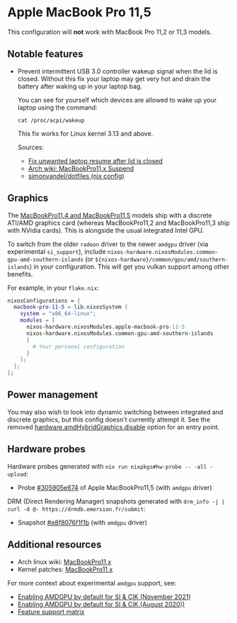 # Apple MacBook Pro 11,5

This configuration will **not** work with MacBook Pro 11,2 or 11,3 models.

## Notable features

* Prevent intermittent USB 3.0 controller wakeup signal when the lid is closed. Without this fix your laptop may get very hot and drain the battery after waking up in your laptop bag.

  You can see for yourself which devices are allowed to wake up your laptop using the command:

  ```shell
  cat /proc/acpi/wakeup
  ```

  This fix works for Linux kernel 3.13 and above.

  Sources:

  * [Fix unwanted laptop resume after lid is closed](https://medium.com/@laurynas.karvelis_95228/install-arch-linux-on-macbook-pro-11-2-retina-install-guide-for-year-2017-2034ceed4cb2#66ba)
  * [Arch wiki: MacBookPro11,x Suspend](https://wiki.archlinux.org/index.php/MacBookPro11,x#Suspend)
  * [simonvandel/dotfiles (nix config)](https://github.com/simonvandel/dotfiles/blob/f254a4a607257faee295ce798ed215273c342850/nixos/vandel-macair/configuration.nix#L45)

## Graphics

The [MacBookPro11,4 and MacBookPro11,5](https://support.apple.com/kb/SP719) models ship with a discrete ATI/AMD graphics card (whereas MacBookPro11,2 and MacBookPro11,3 ship with NVidia cards). This is alongside the usual integrated Intel GPU.

To switch from the older `radeon` driver to the newer `amdgpu` driver (via experimental `si_support`), include `nixos-hardware.nixosModules.common-gpu-amd-southern-islands` (or `${nixos-hardware}/common/gpu/amd/southern-islands`) in your configuration. This will get you vulkan support among other benefits.

For example, in your `flake.nix`:

```nix
nixosConfigurations = {
  macbook-pro-11-5 = lib.nixosSystem {
    system = "x86_64-linux";
    modules = [
      nixos-hardware.nixosModules.apple-macbook-pro-11-5
      nixos-hardware.nixosModules.common-gpu-amd-southern-islands
      {
        # Your personal configuration
      }
    ];
  };
};
```

## Power management

You may also wish to look into dynamic switching between integrated and discrete graphics, but this config doesn't currently attempt it.
See the removed [hardware.amdHybridGraphics.disable](https://github.com/NixOS/nixpkgs/pull/33915) option for an entry point.

## Hardware probes

Hardware probes generated with `nix run nixpkgs#hw-probe -- -all -upload`:

* Probe [#305905e674](https://linux-hardware.org/?probe=305905e674) of Apple MacBookPro11,5 (with `amdgpu` driver)

DRM (Direct Rendering Manager) snapshots generated with `drm_info -j | curl -d @- https://drmdb.emersion.fr/submit`:

* Snapshot [#e8f8076f1f1b](https://drmdb.emersion.fr/snapshots/e8f8076f1f1b) (with `amdgpu` driver)

## Additional resources

* Arch linux wiki: [MacBookPro11,x](https://wiki.archlinux.org/index.php/MacBookPro11,x)
* Kernel patches: [MacBookPro11,x](https://bugzilla.kernel.org/buglist.cgi?quicksearch=macbookpro11)

For more context about experimental `amdgpu` support, see:

* [Enabling AMDGPU by default for SI & CIK (November 2021)](https://gitlab.freedesktop.org/drm/amd/-/issues/1776)
* [Enabling AMDGPU by default for SI & CIK (August 2020))](https://lists.freedesktop.org/archives/amd-gfx/2020-August/052243.html)
* [Feature support matrix](https://wiki.gentoo.org/wiki/AMDGPU#Feature_support)
